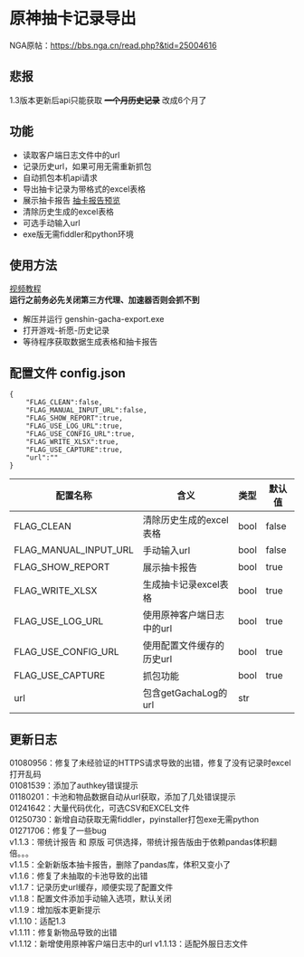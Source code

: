 # 原神抽卡记录导出

NGA原帖：https://bbs.nga.cn/read.php?&tid=25004616

## 悲报
1.3版本更新后api只能获取 ~~**一个月历史记录**~~ 改成6个月了

## 功能

 - 读取客户端日志文件中的url
 - 记录历史url，如果可用无需重新抓包
 - 自动抓包本机api请求
 - 导出抽卡记录为带格式的excel表格
 - 展示抽卡报告 [抽卡报告预览](抽卡报告.md)
 - 清除历史生成的excel表格
 - 可选手动输入url
 - exe版无需fiddler和python环境


## 使用方法

[视频教程](https://www.bilibili.com/video/BV1tr4y1K7Ea/)  
**运行之前务必先关闭第三方代理、加速器否则会抓不到**
 - 解压并运行 genshin-gacha-export.exe
 - 打开游戏-祈愿-历史记录
 - 等待程序获取数据生成表格和抽卡报告


## 配置文件 config.json

```
{
    "FLAG_CLEAN":false,
    "FLAG_MANUAL_INPUT_URL":false,
    "FLAG_SHOW_REPORT":true,
    "FLAG_USE_LOG_URL":true,
    "FLAG_USE_CONFIG_URL":true,
    "FLAG_WRITE_XLSX":true,
    "FLAG_USE_CAPTURE":true,
    "url":""
}
```
| 配置名称              | 含义                   | 类型 | 默认值 |
| --------------------- | ---------------------- | ---- | ------ |
| FLAG_CLEAN            | 清除历史生成的excel表格 | bool | false   |
| FLAG_MANUAL_INPUT_URL | 手动输入url            | bool | false  |
| FLAG_SHOW_REPORT      | 展示抽卡报告           | bool | true   |
| FLAG_WRITE_XLSX       | 生成抽卡记录excel表格 | bool |  true  |
| FLAG_USE_LOG_URL       | 使用原神客户端日志中的url | bool |  true  |
| FLAG_USE_CONFIG_URL       | 使用配置文件缓存的历史url | bool |  true  |
| FLAG_USE_CAPTURE       | 抓包功能 | bool |  true  |
| url                   | 包含getGachaLog的url  | str  |        |


## 更新日志

01080956：修复了未经验证的HTTPS请求导致的出错，修复了没有记录时excel打开乱码  
01081539：添加了authkey错误提示  
01180201：卡池和物品数据自动从url获取，添加了几处错误提示  
01241642：大量代码优化，可选CSV和EXCEL文件  
01250730：新增自动获取无需fiddler，pyinstaller打包exe无需python  
01271706：修复了一些bug  
v1.1.3：带统计报告 和 原版 可供选择，带统计报告版由于依赖pandas体积翻倍。。。  
v1.1.5：全新新版本抽卡报告，删除了pandas库，体积又变小了  
v1.1.6：修复了未抽取的卡池导致的出错  
v1.1.7：记录历史url缓存，顺便实现了配置文件  
v1.1.8：配置文件添加手动输入选项，默认关闭  
v1.1.9：增加版本更新提示  
v1.1.10：适配1.3  
v1.1.11：修复新物品导致的出错  
v1.1.12：新增使用原神客户端日志中的url
v1.1.13：适配外服日志文件